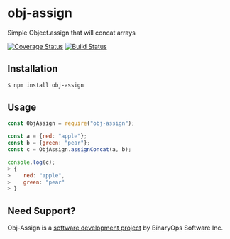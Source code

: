 # obj-assign
Simple Object.assign that will concat arrays 

[![Coverage Status](https://coveralls.io/repos/github/mvoorberg/obj-assign/badge.svg?branch=main)](https://coveralls.io/github/mvoorberg/obj-assign?branch=main)
[![Build Status](https://travis-ci.org/mvoorberg/obj-assign.svg?branch=v1.0.1)](https://travis-ci.org/mvoorberg/obj-assign)


## Installation

```bash
$ npm install obj-assign
```

## Usage

```javascript
const ObjAssign = require("obj-assign");

const a = {red: "apple"};
const b = {green: "pear"};
const c = ObjAssign.assignConcat(a, b);

console.log(c); 
> {
>    red: "apple",
>    green: "pear"
> }
```

## Need Support?
Obj-Assign is a [software development project](https://binaryops.ca) by BinaryOps Software Inc.
